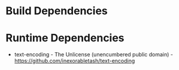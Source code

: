 # Build Dependencies


# Runtime Dependencies

* text-encoding - The Unlicense (unencumbered public domain) - https://github.com/inexorabletash/text-encoding
